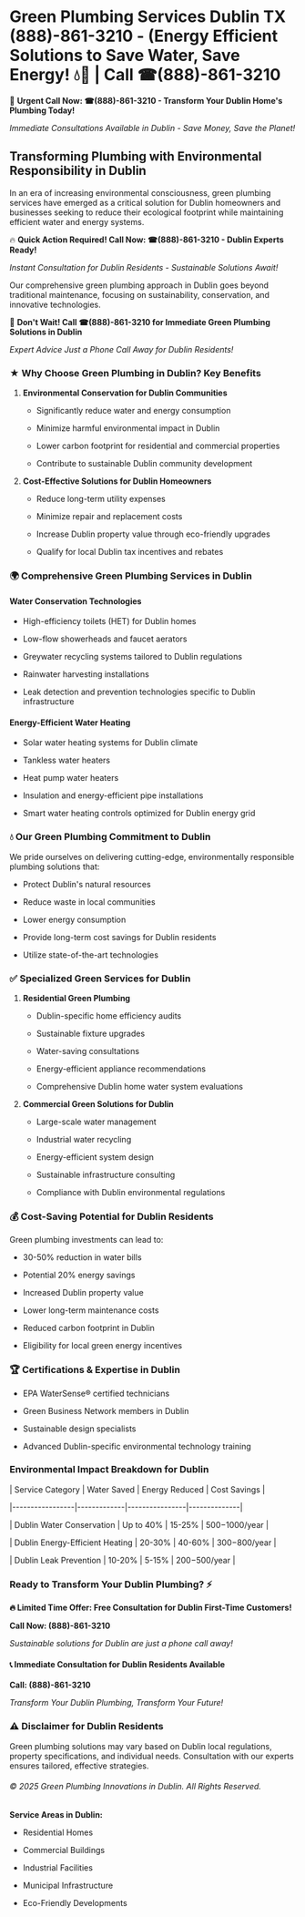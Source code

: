 # Green Plumbing Services Dublin TX (888)-861-3210 - (Energy Efficient Solutions to Save Water, Save Energy! 💧🌿 | Call ☎(888)-861-3210

🚨 **Urgent Call Now: ☎(888)-861-3210 - Transform Your Dublin Home's Plumbing Today!**
*Immediate Consultations Available in Dublin - Save Money, Save the Planet!*

## Transforming Plumbing with Environmental Responsibility in Dublin

In an era of increasing environmental consciousness, green plumbing services have emerged as a critical solution for Dublin homeowners and businesses seeking to reduce their ecological footprint while maintaining efficient water and energy systems. 

🔥 **Quick Action Required! Call Now: ☎(888)-861-3210 - Dublin Experts Ready!**
*Instant Consultation for Dublin Residents - Sustainable Solutions Await!*

Our comprehensive green plumbing approach in Dublin goes beyond traditional maintenance, focusing on sustainability, conservation, and innovative technologies.

🚨 **Don't Wait! Call ☎(888)-861-3210 for Immediate Green Plumbing Solutions in Dublin**
*Expert Advice Just a Phone Call Away for Dublin Residents!*

### ★ Why Choose Green Plumbing in Dublin? Key Benefits

1. **Environmental Conservation for Dublin Communities** 
   - Significantly reduce water and energy consumption
   - Minimize harmful environmental impact in Dublin
   - Lower carbon footprint for residential and commercial properties
   - Contribute to sustainable Dublin community development

2. **Cost-Effective Solutions for Dublin Homeowners** 
   - Reduce long-term utility expenses
   - Minimize repair and replacement costs
   - Increase Dublin property value through eco-friendly upgrades
   - Qualify for local Dublin tax incentives and rebates

### 🌍 Comprehensive Green Plumbing Services in Dublin

#### Water Conservation Technologies
- High-efficiency toilets (HET) for Dublin homes
- Low-flow showerheads and faucet aerators
- Greywater recycling systems tailored to Dublin regulations
- Rainwater harvesting installations
- Leak detection and prevention technologies specific to Dublin infrastructure

#### Energy-Efficient Water Heating
- Solar water heating systems for Dublin climate
- Tankless water heaters
- Heat pump water heaters
- Insulation and energy-efficient pipe installations
- Smart water heating controls optimized for Dublin energy grid

### 💧 Our Green Plumbing Commitment to Dublin

We pride ourselves on delivering cutting-edge, environmentally responsible plumbing solutions that:
- Protect Dublin's natural resources
- Reduce waste in local communities
- Lower energy consumption
- Provide long-term cost savings for Dublin residents
- Utilize state-of-the-art technologies

### ✅ Specialized Green Services for Dublin

1. **Residential Green Plumbing**
   - Dublin-specific home efficiency audits
   - Sustainable fixture upgrades
   - Water-saving consultations
   - Energy-efficient appliance recommendations
   - Comprehensive Dublin home water system evaluations

2. **Commercial Green Solutions for Dublin**
   - Large-scale water management
   - Industrial water recycling
   - Energy-efficient system design
   - Sustainable infrastructure consulting
   - Compliance with Dublin environmental regulations

### 💰 Cost-Saving Potential for Dublin Residents

Green plumbing investments can lead to:
- 30-50% reduction in water bills
- Potential 20% energy savings
- Increased Dublin property value
- Lower long-term maintenance costs
- Reduced carbon footprint in Dublin
- Eligibility for local green energy incentives

### 🏆 Certifications & Expertise in Dublin

- EPA WaterSense® certified technicians
- Green Business Network members in Dublin
- Sustainable design specialists
- Advanced Dublin-specific environmental technology training

### Environmental Impact Breakdown for Dublin

| Service Category | Water Saved | Energy Reduced | Cost Savings |
|-----------------|-------------|----------------|--------------|
| Dublin Water Conservation | Up to 40% | 15-25% | $500-$1000/year |
| Dublin Energy-Efficient Heating | 20-30% | 40-60% | $300-$800/year |
| Dublin Leak Prevention | 10-20% | 5-15% | $200-$500/year |

### Ready to Transform Your Dublin Plumbing? ⚡

**🔥 Limited Time Offer: Free Consultation for Dublin First-Time Customers!**

**Call Now: (888)-861-3210**
*Sustainable solutions for Dublin are just a phone call away!*

#### 📞 Immediate Consultation for Dublin Residents Available

**Call: (888)-861-3210**
*Transform Your Dublin Plumbing, Transform Your Future!*

### ⚠️ Disclaimer for Dublin Residents

Green plumbing solutions may vary based on Dublin local regulations, property specifications, and individual needs. Consultation with our experts ensures tailored, effective strategies.

###### © 2025 Green Plumbing Innovations in Dublin. All Rights Reserved.

**Service Areas in Dublin:** 
- Residential Homes
- Commercial Buildings
- Industrial Facilities
- Municipal Infrastructure
- Eco-Friendly Developments